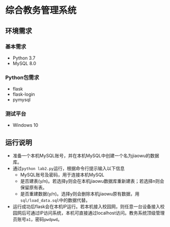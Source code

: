 # 综合教务管理系统

## 环境需求

### 基本需求

- Python 3.7
- MySQL 8.0

### Python包需求

- flask
- flask-login
- pymysql

### 测试平台

- Windows 10

## 运行说明

- 准备一个本机MySQL账号，并在本机MySQL中创建一个名为jiaowu的数据库。
- 通过`python lab2.py`运行，根据命令行提示输入以下信息
  - MySQL账号及密码，用于连接本机MySQL
  - 是否建表(y/n)。若选择y则会在本机jiaowu数据库重新建表；若选择n则会保留原有表。
  - 是否重建数据(y/n)。选择y则会删除本机jiaowu原有数据，用`sql/load_data.sql`中的数据代替。
- 运行成功后flask会在本机IP运行。若本机接入校园网，则任意一台设备接入校园网后可通过IP访问系统，本机可直接通过localhost访问。教务系统顶级管理员账号`a1`，密码`pwdpwd`。